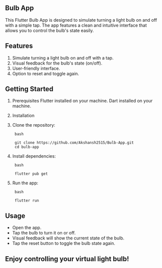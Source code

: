 ## Bulb App
This Flutter Bulb App is designed to simulate turning a light bulb on and off with a simple tap. The app features a clean and intuitive interface that allows you to control the bulb's state easily.

## Features
1. Simulate turning a light bulb on and off with a tap.
2. Visual feedback for the bulb's state (on/off).
3. User-friendly interface.
4. Option to reset and toggle again.

## Getting Started
1. Prerequisites
Flutter installed on your machine.
Dart installed on your machine.

2. Installation

3. Clone the repository:
        
        bash
           
        git clone https://github.com/Akshansh2515/Bulb-App.git
        cd bulb-app
   
4. Install dependencies:
        
        bash
        
        flutter pub get
   
5. Run the app:

        bash
        
        flutter run
   
## Usage
*    Open the app.
*    Tap the bulb to turn it on or off.
*    Visual feedback will show the current state of the bulb.
*    Tap the reset button to toggle the bulb state again.
   

## Enjoy controlling your virtual light bulb!
